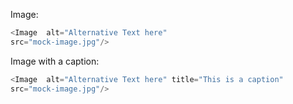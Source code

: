 Image:

  ```js
  <Image  alt="Alternative Text here"
  src="mock-image.jpg"/>
  ```

Image with a caption:

  ```js
  <Image  alt="Alternative Text here" title="This is a caption"
  src="mock-image.jpg"/>
  ```